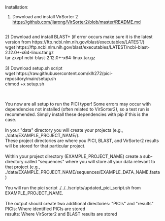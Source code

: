 Installation:

1) Download and install VirSorter 2 <br>
https://github.com/jiarong/VirSorter2/blob/master/README.md <br>
<br>
2) Download and install BLAST+ (if error occurs make sure it is the latest version from https://ftp.ncbi.nlm.nih.gov/blast/executables/LATEST/)<br>
wget https://ftp.ncbi.nlm.nih.gov/blast/executables/LATEST/ncbi-blast-2.12.0+-x64-linux.tar.gz <br>
tar zxvpf ncbi-blast-2.12.0+-x64-linux.tar.gz <br>
<br>
3) Download setup.sh script <br>
wget https://raw.githubusercontent.com/klh272/pici-repository/main/setup.sh <br>
chmod +x setup.sh <br>
<br>
<br>




You now are all setup to run the PICI typer! Some errors may occur with dependencies not installed (often related to VirSorter2), so a test run is recommended. Simply install these dependencies with pip if this is the case.<br>
<br>
In your "data" directory you will create your projects (e.g., ./data/EXAMPLE_PROJECT_NAME/). <br>
These project directories are where you PICI, BLAST, and VirSorter2 results will be stored for that particular project. <br>
<br>
Within your project directory (EXAMPLE_PROJECT_NAME) create a sub-directory called "sequences" where you will store all your data relevant to that project (e.g., ./data/EXAMPLE_PROJECT_NAME/sequences/EXAMPLE_DATA_NAME.fasta) <br>
<br>
You will run the pici script ./../../scripts/updated_pici_script.sh from EXAMPLE_PROJECT_NAME. <br>
<br>
The output should create two additional directories: "PICIs" and "results" <br>
PICIs: Where identified PICIs are stored <br>
results: Where VirSorter2 and BLAST results are stored <br>



